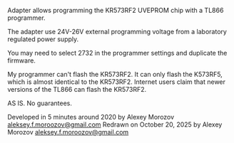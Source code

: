 Adapter allows programming the KR573RF2 UVEPROM chip with a TL866 programmer.

The adapter use 24V-26V external programming voltage from a laboratory regulated power supply.

You may need to select 2732 in the programmer settings and duplicate the firmware.

My programmer can't flash the KR573RF2. It can only flash the K573RF5, which is 
almost identical to the KR573RF2. Internet users claim that newer versions of 
the TL866 can flash the KR573RF2.

AS IS. No guarantees.

Developed in 5 minutes around 2020 by Alexey Morozov aleksey.f.moroozov@gmail.com
Redrawn on October 20, 2025 by Alexey Morozov aleksey.f.moroozov@gmail.com

